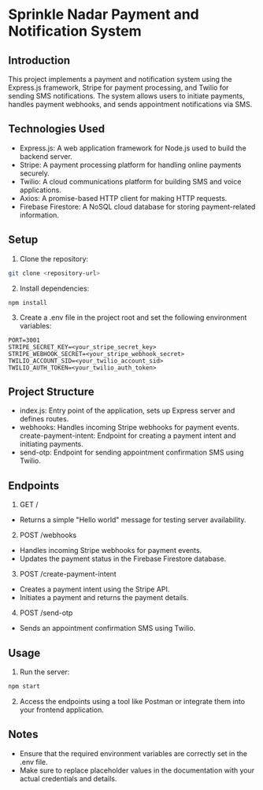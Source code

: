 # Sprinkle Nadar Payment and Notification System

## Introduction

This project implements a payment and notification system using the Express.js framework, Stripe for payment processing, and Twilio for sending SMS notifications. The system allows users to initiate payments, handles payment webhooks, and sends appointment notifications via SMS.

## Technologies Used

- Express.js: A web application framework for Node.js used to build the backend server.
- Stripe: A payment processing platform for handling online payments securely.
- Twilio: A cloud communications platform for building SMS and voice applications.
- Axios: A promise-based HTTP client for making HTTP requests.
- Firebase Firestore: A NoSQL cloud database for storing payment-related information.

## Setup

1. Clone the repository:

```bash
git clone <repository-url>
```

2. Install dependencies:

```
npm install
```

3. Create a .env file in the project root and set the following environment variables:

```
PORT=3001
STRIPE_SECRET_KEY=<your_stripe_secret_key>
STRIPE_WEBHOOK_SECRET=<your_stripe_webhook_secret>
TWILIO_ACCOUNT_SID=<your_twilio_account_sid>
TWILIO_AUTH_TOKEN=<your_twilio_auth_token>
```

## Project Structure

- index.js: Entry point of the application, sets up Express server and defines routes.
- webhooks: Handles incoming Stripe webhooks for payment events.
  create-payment-intent: Endpoint for creating a payment intent and initiating payments.
- send-otp: Endpoint for sending appointment confirmation SMS using Twilio.

## Endpoints

1. GET /

- Returns a simple "Hello world" message for testing server availability.

2. POST /webhooks

- Handles incoming Stripe webhooks for payment events.
- Updates the payment status in the Firebase Firestore database.

3. POST /create-payment-intent

- Creates a payment intent using the Stripe API.
- Initiates a payment and returns the payment details.

4. POST /send-otp

- Sends an appointment confirmation SMS using Twilio.

## Usage

1. Run the server:

```bash
npm start
```

2. Access the endpoints using a tool like Postman or integrate them into your frontend application.

## Notes

- Ensure that the required environment variables are correctly set in the .env file.
- Make sure to replace placeholder values in the documentation with your actual credentials and details.
